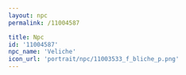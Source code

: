 ```yaml
---
layout: npc
permalink: /11004587

title: Npc
id: '11004587'
npc_name: 'Veliche'
icon_url: 'portrait/npc/11003533_f_bliche_p.png'
---
```

